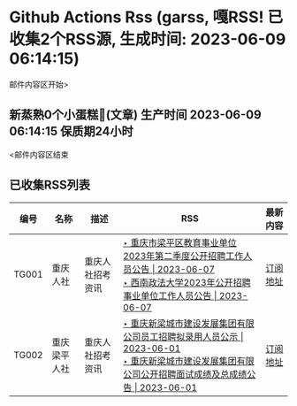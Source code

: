# Github Actions Rss (garss, 嘎RSS! 已收集2个RSS源, 生成时间: 2023-06-09 06:14:15)

邮件内容区开始>
<h2>新蒸熟0个小蛋糕🍰(文章) 生产时间 2023-06-09 06:14:15 保质期24小时</h2>



<邮件内容区结束

## 已收集RSS列表

| 编号 | 名称 | 描述 | RSS  |  最新内容 |
| --- | --- | --- | --- |  --- |
| TG001 | 重庆人社 | 重庆人社招考资讯 | [‣ 重庆市梁平区教育事业单位2023年第二季度公开招聘工作人员公告 \| 2023-06-07](https://rlsbj.cq.gov.cn/zwxx_182/sydw/202306/t20230608_12046584.html)<br/>[‣ 西南政法大学2023年公开招聘事业单位工作人员公告 \| 2023-06-07](https://rlsbj.cq.gov.cn/zwxx_182/sydw/202306/t20230607_12042523.html)  |  [订阅地址](https://rss.xudadi.com/gov/chongqing/rlsbj/sydw/) |
| TG002 | 重庆梁平人社 | 重庆人社招考资讯 | [‣ 重庆新梁城市建设发展集团有限公司员工招聘拟录用人员公示 \| 2023-06-01](http://www.cqlp.gov.cn/rlsbj/zwgk_28909/ryzp/202306/t20230602_12025430.html)<br/>[‣ 重庆新梁城市建设发展集团有限公司公开招聘面试成绩及总成绩公告 \| 2023-06-01](http://www.cqlp.gov.cn/rlsbj/zwgk_28909/ryzp/202305/t20230522_11986600.html)  |  [订阅地址](https://rss.xudadi.com/gov/chongqing/rlsbj/lpzk/) |
